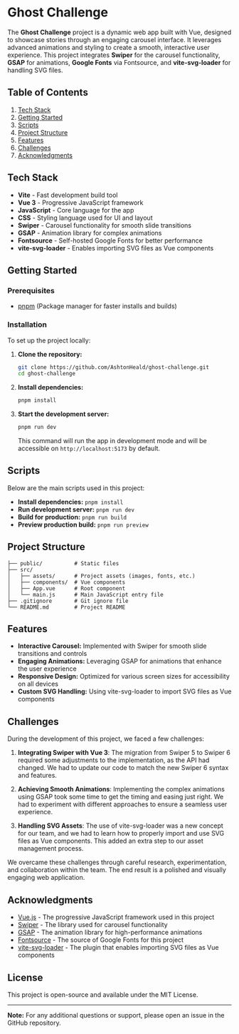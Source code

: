 # Ghost Challenge

The **Ghost Challenge** project is a dynamic web app built with Vue, designed to showcase stories through an engaging carousel interface. It leverages advanced animations and styling to create a smooth, interactive user experience. This project integrates **Swiper** for the carousel functionality, **GSAP** for animations, **Google Fonts** via Fontsource, and **vite-svg-loader** for handling SVG files.

## Table of Contents
1. [Tech Stack](#tech-stack)
2. [Getting Started](#getting-started)
3. [Scripts](#scripts)
4. [Project Structure](#project-structure)
5. [Features](#features)
6. [Challenges](#challenges)
7. [Acknowledgments](#acknowledgments)

## Tech Stack

- **Vite** - Fast development build tool
- **Vue 3** - Progressive JavaScript framework
- **JavaScript** - Core language for the app
- **CSS** - Styling language used for UI and layout
- **Swiper** - Carousel functionality for smooth slide transitions
- **GSAP** - Animation library for complex animations
- **Fontsource** - Self-hosted Google Fonts for better performance
- **vite-svg-loader** - Enables importing SVG files as Vue components

## Getting Started

### Prerequisites
- [pnpm](https://pnpm.io/) (Package manager for faster installs and builds)

### Installation
To set up the project locally:

1. **Clone the repository:**
   ```bash
   git clone https://github.com/AshtonHeald/ghost-challenge.git
   cd ghost-challenge
   ```

2. **Install dependencies:**
   ```bash
   pnpm install
   ```

3. **Start the development server:**
   ```bash
   pnpm run dev
   ```
   This command will run the app in development mode and will be accessible on `http://localhost:5173` by default.

## Scripts

Below are the main scripts used in this project:

* **Install dependencies:** `pnpm install`
* **Run development server:** `pnpm run dev`
* **Build for production:** `pnpm run build`
* **Preview production build:** `pnpm run preview`

## Project Structure

```
├── public/          # Static files
├── src/
│   ├── assets/      # Project assets (images, fonts, etc.)
│   ├── components/  # Vue components
│   ├── App.vue      # Root component
│   └── main.js      # Main JavaScript entry file
├── .gitignore       # Git ignore file
└── README.md        # Project README
```

## Features

* **Interactive Carousel:** Implemented with Swiper for smooth slide transitions and controls
* **Engaging Animations:** Leveraging GSAP for animations that enhance the user experience
* **Responsive Design:** Optimized for various screen sizes for accessibility on all devices
* **Custom SVG Handling:** Using vite-svg-loader to import SVG files as Vue components

## Challenges

During the development of this project, we faced a few challenges:

1. **Integrating Swiper with Vue 3**: The migration from Swiper 5 to Swiper 6 required some adjustments to the implementation, as the API had changed. We had to update our code to match the new Swiper 6 syntax and features.

2. **Achieving Smooth Animations**: Implementing the complex animations using GSAP took some time to get the timing and easing just right. We had to experiment with different approaches to ensure a seamless user experience.

3. **Handling SVG Assets**: The use of vite-svg-loader was a new concept for our team, and we had to learn how to properly import and use SVG files as Vue components. This added an extra step to our asset management process.

We overcame these challenges through careful research, experimentation, and collaboration within the team. The end result is a polished and visually engaging web application.

## Acknowledgments

* [Vue.js](https://vuejs.org/) - The progressive JavaScript framework used in this project
* [Swiper](https://swiperjs.com/) - The library used for carousel functionality
* [GSAP](https://greensock.com/gsap/) - The animation library for high-performance animations
* [Fontsource](https://fontsource.org/) - The source of Google Fonts for this project
* [vite-svg-loader](https://github.com/jpkleemans/vite-svg-loader) - The plugin that enables importing SVG files as Vue components

## License

This project is open-source and available under the MIT License.

---

**Note:** For any additional questions or support, please open an issue in the GitHub repository.
